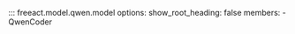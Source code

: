 ::: freeact.model.qwen.model
    options:
      show_root_heading: false
      members:
      - QwenCoder
